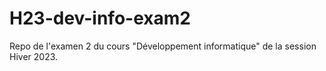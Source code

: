# H23-dev-info-exam2
Repo de l'examen 2 du cours "Développement informatique" de la session Hiver 2023.
